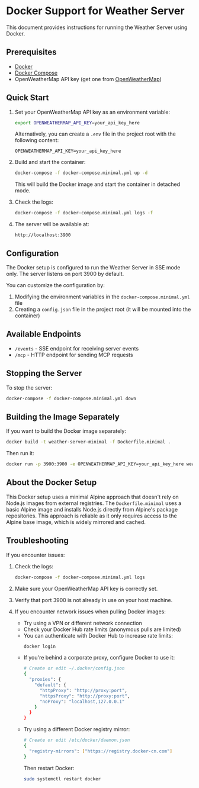 # Docker Support for Weather Server

This document provides instructions for running the Weather Server using Docker.

## Prerequisites

- [Docker](https://docs.docker.com/get-docker/)
- [Docker Compose](https://docs.docker.com/compose/install/)
- OpenWeatherMap API key (get one from [OpenWeatherMap](https://openweathermap.org/api))

## Quick Start

1. Set your OpenWeatherMap API key as an environment variable:

   ```bash
   export OPENWEATHERMAP_API_KEY=your_api_key_here
   ```

   Alternatively, you can create a `.env` file in the project root with the following content:

   ```
   OPENWEATHERMAP_API_KEY=your_api_key_here
   ```

2. Build and start the container:

   ```bash
   docker-compose -f docker-compose.minimal.yml up -d
   ```

   This will build the Docker image and start the container in detached mode.

3. Check the logs:

   ```bash
   docker-compose -f docker-compose.minimal.yml logs -f
   ```

4. The server will be available at:

   ```
   http://localhost:3900
   ```

## Configuration

The Docker setup is configured to run the Weather Server in SSE mode only. The server listens on port 3900 by default.

You can customize the configuration by:

1. Modifying the environment variables in the `docker-compose.minimal.yml` file
2. Creating a `config.json` file in the project root (it will be mounted into the container)

## Available Endpoints

- `/events` - SSE endpoint for receiving server events
- `/mcp` - HTTP endpoint for sending MCP requests

## Stopping the Server

To stop the server:

```bash
docker-compose -f docker-compose.minimal.yml down
```

## Building the Image Separately

If you want to build the Docker image separately:

```bash
docker build -t weather-server-minimal -f Dockerfile.minimal .
```

Then run it:

```bash
docker run -p 3900:3900 -e OPENWEATHERMAP_API_KEY=your_api_key_here weather-server-minimal
```

## About the Docker Setup

This Docker setup uses a minimal Alpine approach that doesn't rely on Node.js images from external registries. The `Dockerfile.minimal` uses a basic Alpine image and installs Node.js directly from Alpine's package repositories. This approach is reliable as it only requires access to the Alpine base image, which is widely mirrored and cached.

## Troubleshooting

If you encounter issues:

1. Check the logs:
   ```bash
   docker-compose -f docker-compose.minimal.yml logs
   ```

2. Make sure your OpenWeatherMap API key is correctly set.

3. Verify that port 3900 is not already in use on your host machine.

4. If you encounter network issues when pulling Docker images:
   - Try using a VPN or different network connection
   - Check your Docker Hub rate limits (anonymous pulls are limited)
   - You can authenticate with Docker Hub to increase rate limits:
     ```bash
     docker login
     ```
   - If you're behind a corporate proxy, configure Docker to use it:
     ```bash
     # Create or edit ~/.docker/config.json
     {
       "proxies": {
         "default": {
           "httpProxy": "http://proxy:port",
           "httpsProxy": "http://proxy:port",
           "noProxy": "localhost,127.0.0.1"
         }
       }
     }
     ```
   - Try using a different Docker registry mirror:
     ```bash
     # Create or edit /etc/docker/daemon.json
     {
       "registry-mirrors": ["https://registry.docker-cn.com"]
     }
     ```
     Then restart Docker:
     ```bash
     sudo systemctl restart docker
     ```
